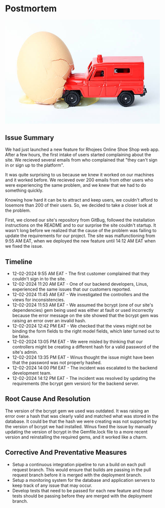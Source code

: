 # Postmortem

![car hitting an egg](incident.jpg)

## Issue Summary

We had just launched a new feature for Rhojees Online Shoe Shop web app. After a few hours, the first intake of users started complaining about the site. We recieved several emails from who complained that "they can't sign in or sign up to the platform".

It was quite surprising to us because we knew it worked on our machines and it worked before. We recieved over 200 emails from other users who were experiencing the same problem, and we knew that we had to do something quickly.

Knowing how hard it can be to attract and keep users, we couldn't afford to losemore than 200 of their users. So, we decided to take a closer look at the problem.

First, we cloned our site's repository from GitBug, followed the installation instructions on the README and to our surprise the site couldn't startup. It wasn't long before we realized that the cause of the problem was failing to update the requirements for our project. The site was malfunctioning from 9:55 AM EAT, when we deployed the new feature until 14:12 AM EAT when we fixed the issue.

## Timeline

+ 12-02-2024 9:55 AM EAT - The first customer complained that they couldn't sign in to the site.
+ 12-02-2024 11:20 AM EAT - One of our backend developers, Linus, experienced the same issues that our customers reported.
+ 12-02-2024 11:45 AM EAT - We investigated the controllers and the views for inconsistencies.
+ 12-02-2024 11:53 AM EAT - We assumed the bcrypt (one of our site's dependencies) gem being used was either at fault or used incorrectly because the error message on the site showed that the bcrypt gem was raising an error over an invalid hash.
+ 12-02-2024 12:42 PM EAT - We checked that the views might not be binding the form fields to the right model fields, which later turned out to be false.
+ 12-02-2024 13:05 PM EAT - We were misled by thinking that our controllers might be creating a different hash for a valid password of the site's admin.
+ 12-02-2024 13:35 PM EAT - Winus thought the issue might have been that the password was not properly hashed.
+ 12-02-2024 14:00 PM EAT - The incident was escalated to the backend development team.
+ 12-02-2024 14:12 PM EAT - The incident was resolved by updating the requirements (the bcrypt gem version) for the backend server.

## Root Cause And Resolution

The version of the bcrypt gem we used was outdated. It was raising an error over a hash that was clearly valid and matched what was stored in the database. It could be that the hash we were creating was not supported by the version of bcrypt we had installed. Winus fixed the issue by manually updating the version of bcrypt in the Gemfile.lock file to a more recent version and reinstalling the required gems, and it worked like a charm.

## Corrective And Preventative Measures

+ Setup a continuous integration pipeline to run a build on each pull request branch. This would ensure that builds are passing in the pull request branch before it is merged with the deployment branch.
+ Setup a monitoring system for the database and application servers to keep track of any issue that may occur.
+ Develop tests that need to be passed for each new feature and those tests should be passing before they are merged with the deployment branch.

